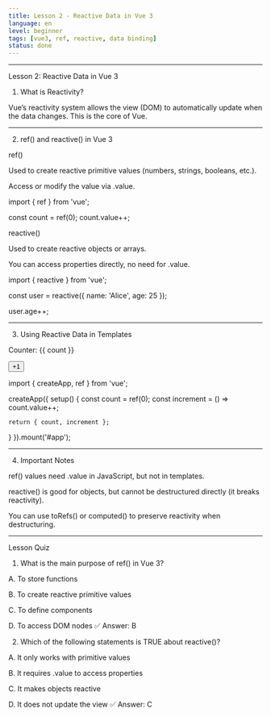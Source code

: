 ```yaml
---
title: Lesson 2 - Reactive Data in Vue 3
language: en
level: beginner
tags: [vue3, ref, reactive, data binding]
status: done
---
```



---

Lesson 2: Reactive Data in Vue 3

1. What is Reactivity?

Vue’s reactivity system allows the view (DOM) to automatically update when the data changes. This is the core of Vue.


---

2. ref() and reactive() in Vue 3

ref()

Used to create reactive primitive values (numbers, strings, booleans, etc.).

Access or modify the value via .value.


import { ref } from 'vue';

const count = ref(0);
count.value++;

reactive()

Used to create reactive objects or arrays.

You can access properties directly, no need for .value.


import { reactive } from 'vue';

const user = reactive({
  name: 'Alice',
  age: 25
});

user.age++;


---

3. Using Reactive Data in Templates

<div id="app">
  <p>Counter: {{ count }}</p>
  <button @click="increment">+1</button>
</div>

import { createApp, ref } from 'vue';

createApp({
  setup() {
    const count = ref(0);
    const increment = () => count.value++;

    return { count, increment };
  }
}).mount('#app');


---

4. Important Notes

ref() values need .value in JavaScript, but not in templates.

reactive() is good for objects, but cannot be destructured directly (it breaks reactivity).

You can use toRefs() or computed() to preserve reactivity when destructuring.



---

Lesson Quiz

1. What is the main purpose of ref() in Vue 3?

A. To store functions

B. To create reactive primitive values

C. To define components

D. To access DOM nodes
✅ Answer: B



2. Which of the following statements is TRUE about reactive()?

A. It only works with primitive values

B. It requires .value to access properties

C. It makes objects reactive

D. It does not update the view
✅ Answer: C








